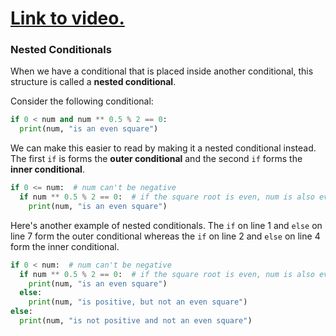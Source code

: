 # [Link to video.](https://www.youtube.com/watch?v=Ao1-BJJG_II&list=PLVD25niNi0Bkf2psAf7PzB1SV068XyNPo&index=20)

### Nested Conditionals

When we have a conditional that is placed inside another conditional, this structure is called a **nested conditional**. 

Consider the following conditional:

```python
if 0 < num and num ** 0.5 % 2 == 0:
  print(num, "is an even square")
```

We can make this easier to read by making it a nested conditional instead. The first `if` is forms the **outer conditional** and the second `if` forms the **inner conditional**.

```python
if 0 <= num:  # num can't be negative
  if num ** 0.5 % 2 == 0:  # if the square root is even, num is also even
    print(num, "is an even square")
```

Here's another example of nested conditionals. The `if` on line 1 and `else` on line 7 form the outer conditional whereas the `if` on line 2 and `else` on line 4 form the inner conditional.

```python
if 0 < num:  # num can't be negative
  if num ** 0.5 % 2 == 0:  # if the square root is even, num is also even
    print(num, "is an even square")
  else:
    print(num, "is positive, but not an even square")
else: 
  print(num, "is not positive and not an even square")
```
